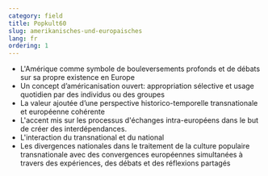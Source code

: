 ```yaml
---
category: field
title: Popkult60
slug: amerikanisches-und-europaisches
lang: fr
ordering: 1
---
```

- L'Amérique comme symbole de bouleversements profonds et de débats sur sa propre existence en Europe
- Un concept d’américanisation ouvert: appropriation sélective et usage quotidien par des individus ou des groupes
- La valeur ajoutée d’une perspective historico-temporelle transnationale et européenne cohérente
- L'accent mis sur les processus d'échanges intra-européens dans le but de créer des interdépendances.
- L'interaction du transnational et du national
- Les divergences nationales dans le traitement de la culture populaire transnationale avec des convergences européennes simultanées à travers des expériences, des débats et des réflexions partagés
